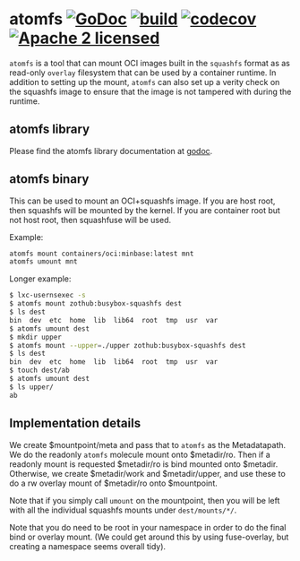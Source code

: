 # atomfs [![GoDoc](https://godoc.org/machinerun.io/atomfs?status.svg)](https://godoc.org/machinerun.io/atomfs) [![build](https://github.com/project-machine/atomfs/actions/workflows/build.yaml/badge.svg?branch=main)](https://github.com/project-machine/atomfs/actions/workflows/build.yaml) [![codecov](https://codecov.io/gh/project-machine/atomfs/graph/badge.svg?token=175HCB255L)](https://codecov.io/gh/project-machine/atomfs) [![Apache 2 licensed](https://img.shields.io/badge/license-Apache2-blue.svg)](https://raw.githubusercontent.com/gojini/signal/main/LICENSE)

`atomfs` is a tool that can mount OCI images built in the `squashfs` format as
as read-only `overlay` filesystem that can be used by a container runtime. In
addition to setting up the mount, `atomfs` can also set up a verity check on the
squashfs image to ensure that the image is not tampered with during the runtime.

## atomfs library

Please find the atomfs library documentation at [godoc](https://godoc.org/machinerun.io/atomfs).

## atomfs binary

This can be used to mount an OCI+squashfs image.  If you are host
root, then squashfs will be mounted by the kernel.  If you are
container root but not host root, then squashfuse will be used.

Example:

```bash
atomfs mount containers/oci:minbase:latest mnt
atomfs umount mnt
```

Longer example:

```bash
$ lxc-usernsexec -s
$ atomfs mount zothub:busybox-squashfs dest
$ ls dest
bin  dev  etc  home  lib  lib64  root  tmp  usr  var
$ atomfs umount dest
$ mkdir upper
$ atomfs mount --upper=./upper zothub:busybox-squashfs dest
$ ls dest
bin  dev  etc  home  lib  lib64  root  tmp  usr  var
$ touch dest/ab
$ atomfs umount dest
$ ls upper/
ab
```

## Implementation details

We create $mountpoint/meta and pass that to `atomfs` as the
Metadatapath.  We do the readonly `atomfs` molecule mount
onto $metadir/ro.  Then if a readonly mount is requested
$metadir/ro is bind mounted onto $metadir.  Otherwise, we create
$metadir/work and $metadir/upper, and use these to do a rw
overlay mount of $metadir/ro onto $mountpoint.

Note that if you simply call `umount` on the mountpoint, then
you will be left with all the individual squashfs mounts under
`dest/mounts/*/`.

Note that you do need to be root in your namespace in order to
do the final bind or overlay mount.  (We could get around this
by using fuse-overlay, but creating a namespace seems overall
tidy).
